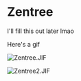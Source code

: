 # Zentree
I'll fill this out later lmao

Here's a gif

![Zentree.JIF](https://i.imgur.com/CPOVxaa.gif)

![Zentree2.JIF](https://i.imgur.com/mWoGqZG.gif)
